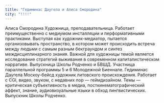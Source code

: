 ```yaml
---
title: "Гедиминас Даугела и Алиса Смородина"
city: "!!!!"
---
```


Алиса Смородина
Художница, преподавательница. Работает преимущественно с медиумом инсталляции и перформативными практиками. Выступая как художник-медиатор, пытается организовывать пространство, в котором может происходить встреча между людьми с самым разным бекграундом и синтез междисциплинарного знания. Важной для художницы темой является исследование стратегий выживания в современном капиталистическом нарративе. Выпускница Школы Родченко и БВШД. Участница параллельной программы 5 и 6 Молодежной Биеннале.
Гедиминас Даугела
Москоу-бейсд художник литовского происхождения. Работает с CGI, видео, звуком, с недавних пор — геймдизайном. Темы — критическая субъективность в медиа, посткинематографический аффект, знание, аудиовизуальные языки в обход лингвистических. Выпускник Школы Родченко.
